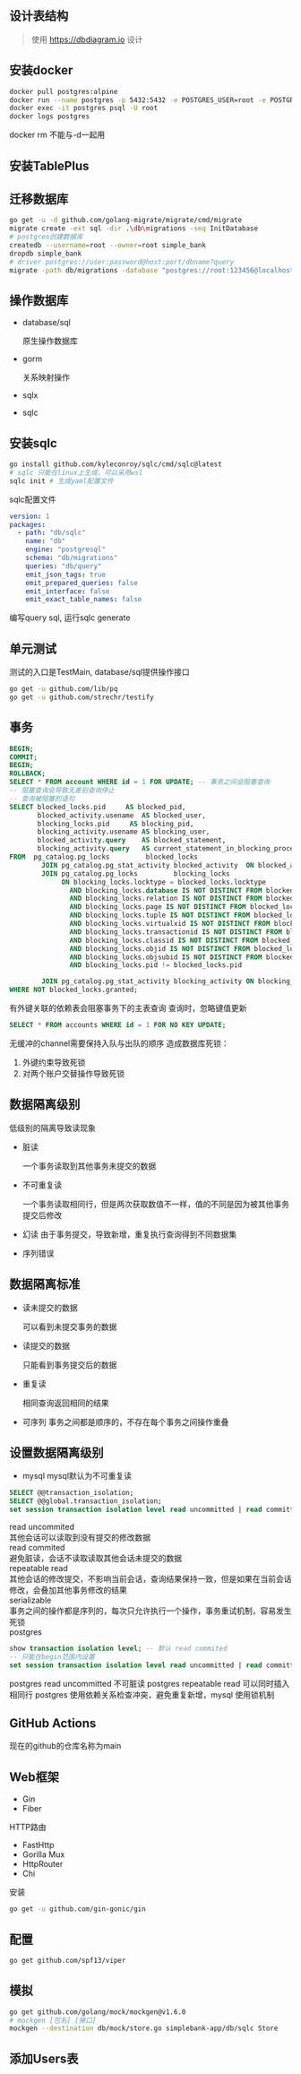 ## 设计表结构
> 使用 https://dbdiagram.io 设计
## 安装docker
```bash
docker pull postgres:alpine
docker run --name postgres -p 5432:5432 -e POSTGRES_USER=root -e POSTGRES_PASSWORD=secret -d postgres:alpine
docker exec -it postgres psql -U root
docker logs postgres
```
docker rm 不能与-d一起用
## 安装TablePlus
## 迁移数据库
```bash
go get -u -d github.com/golang-migrate/migrate/cmd/migrate
migrate create -ext sql -dir .\db\migrations -seq InitDatabase
# postgres创建数据库
createdb --username=root --owner=root simple_bank
dropdb simple_bank
# driver postgres://user:password@host:port/dbname?query
migrate -path db/migrations -database "postgres://root:123456@localhost:5432/simple_bank?sslmode=disable" up
```
## 操作数据库
- database/sql
  
  原生操作数据库
- gorm

  关系映射操作
- sqlx
- sqlc
## 安装sqlc
```bash
go install github.com/kyleconroy/sqlc/cmd/sqlc@latest
# sqlc 只能在linux上生成，可以采用wsl
sqlc init # 生成yaml配置文件
```
sqlc配置文件
```yaml
version: 1
packages:
  - path: "db/sqlc"
    name: "db"
    engine: "postgresql"
    schema: "db/migrations"
    queries: "db/query"
    emit_json_tags: true
    emit_prepared_queries: false
    emit_interface: false
    emit_exact_table_names: false
```
编写query sql, 运行sqlc generate
## 单元测试
测试的入口是TestMain, database/sql提供操作接口
```bash
go get -u github.com/lib/pq
go get -u github.com/strechr/testify
```
## 事务
```sql
BEGIN;
COMMIT;
BEGIN;
ROLLBACK;
SELECT * FROM account WHERE id = 1 FOR UPDATE; -- 事务之间会阻塞查询
-- 阻塞查询会导致无差别查询停止
-- 查询被阻塞的语句
SELECT blocked_locks.pid     AS blocked_pid,
       blocked_activity.usename  AS blocked_user,
       blocking_locks.pid     AS blocking_pid,
       blocking_activity.usename AS blocking_user,
       blocked_activity.query    AS blocked_statement,
       blocking_activity.query   AS current_statement_in_blocking_process
FROM  pg_catalog.pg_locks         blocked_locks
        JOIN pg_catalog.pg_stat_activity blocked_activity  ON blocked_activity.pid = blocked_locks.pid
        JOIN pg_catalog.pg_locks         blocking_locks
             ON blocking_locks.locktype = blocked_locks.locktype
               AND blocking_locks.database IS NOT DISTINCT FROM blocked_locks.database
               AND blocking_locks.relation IS NOT DISTINCT FROM blocked_locks.relation
               AND blocking_locks.page IS NOT DISTINCT FROM blocked_locks.page
               AND blocking_locks.tuple IS NOT DISTINCT FROM blocked_locks.tuple
               AND blocking_locks.virtualxid IS NOT DISTINCT FROM blocked_locks.virtualxid
               AND blocking_locks.transactionid IS NOT DISTINCT FROM blocked_locks.transactionid
               AND blocking_locks.classid IS NOT DISTINCT FROM blocked_locks.classid
               AND blocking_locks.objid IS NOT DISTINCT FROM blocked_locks.objid
               AND blocking_locks.objsubid IS NOT DISTINCT FROM blocked_locks.objsubid
               AND blocking_locks.pid != blocked_locks.pid

        JOIN pg_catalog.pg_stat_activity blocking_activity ON blocking_activity.pid = blocking_locks.pid
WHERE NOT blocked_locks.granted;
```
有外键关联的依赖表会阻塞事务下的主表查询
查询时，忽略键值更新
```sql
SELECT * FROM accounts WHERE id = 1 FOR NO KEY UPDATE;
```
无缓冲的channel需要保持入队与出队的顺序
造成数据库死锁：
1. 外键约束导致死锁
2. 对两个账户交替操作导致死锁
## 数据隔离级别
低级别的隔离导致读现象
- 脏读
  
  一个事务读取到其他事务未提交的数据
- 不可重复读

  一个事务读取相同行，但是两次获取数值不一样，值的不同是因为被其他事务提交后修改
- 幻读
  由于事务提交，导致新增，重复执行查询得到不同数据集
- 序列错误
## 数据隔离标准
- 读未提交的数据
  
  可以看到未提交事务的数据
- 读提交的数据
  
  只能看到事务提交后的数据
- 重复读

  相同查询返回相同的结果
- 可序列
  事务之间都是顺序的，不存在每个事务之间操作重叠
## 设置数据隔离级别
- mysql
mysql默认为不可重复读

```sql
SELECT @@transaction_isolation;
SELECT @@global.transaction_isolation;
set session transaction isolation level read uncommitted | read committted | repeatable read | serializable;
```
read uncommited  
其他会话可以读取到没有提交的修改数据  
read commited  
避免脏读，会话不读取读取其他会话未提交的数据  
repeatable read  
其他会话的修改提交，不影响当前会话，查询结果保持一致，但是如果在当前会话修改，会叠加其他事务修改的结果  
serializable  
事务之间的操作都是序列的，每次只允许执行一个操作，事务重试机制，容易发生死锁  
postgres  
```sql
show transaction isolation level; -- 默认 read commited
-- 只能在begin范围内设置
set session transaction isolation level read uncommitted | read committted | repeatable read | serializable;
```
postgres read uncommitted 不可脏读
postgres repeatable read 可以同时插入相同行
postgres 使用依赖关系检查冲突，避免重复新增，mysql 使用锁机制
## GitHub Actions
现在的github的仓库名称为main
## Web框架
- Gin
- Fiber

HTTP路由
- FastHttp
- Gorilla Mux
- HttpRouter
- Chi

安装
```bash
go get -u github.com/gin-gonic/gin
```
## 配置
```bash
go get github.com/spf13/viper
```
## 模拟
```bash
go get github.com/golang/mock/mockgen@v1.6.0
# mockgen [包名] [接口]
mockgen --destination db/mock/store.go simplebank-app/db/sqlc Store
```
## 添加Users表


 

